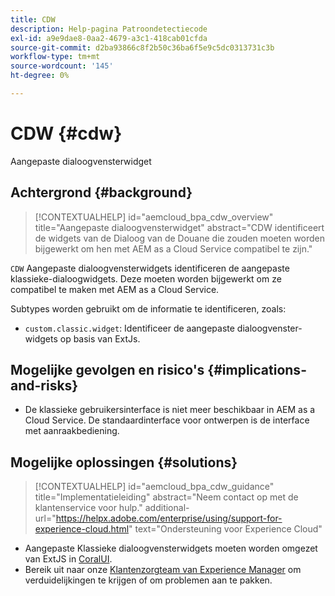 ```yaml
---
title: CDW
description: Help-pagina Patroondetectiecode
exl-id: a9e9dae8-0aa2-4679-a3c1-418cab01cfda
source-git-commit: d2ba93866c8f2b50c36ba6f5e9c5dc0313731c3b
workflow-type: tm+mt
source-wordcount: '145'
ht-degree: 0%

---
```


# CDW {#cdw}

Aangepaste dialoogvensterwidget

## Achtergrond {#background}

>[!CONTEXTUALHELP]
>id="aemcloud_bpa_cdw_overview"
>title="Aangepaste dialoogvensterwidget"
>abstract="CDW identificeert de widgets van de Dialoog van de Douane die zouden moeten worden bijgewerkt om hen met AEM as a Cloud Service compatibel te zijn."

`CDW`  Aangepaste dialoogvensterwidgets identificeren de aangepaste klassieke-dialoogwidgets. Deze moeten worden bijgewerkt om ze compatibel te maken met AEM as a Cloud Service.

Subtypes worden gebruikt om de informatie te identificeren, zoals:

* `custom.classic.widget`: Identificeer de aangepaste dialoogvenster-widgets op basis van ExtJs.

## Mogelijke gevolgen en risico&#39;s {#implications-and-risks}

* De klassieke gebruikersinterface is niet meer beschikbaar in AEM as a Cloud Service. De standaardinterface voor ontwerpen is de interface met aanraakbediening.

## Mogelijke oplossingen {#solutions}

>[!CONTEXTUALHELP]
>id="aemcloud_bpa_cdw_guidance"
>title="Implementatieleiding"
>abstract="Neem contact op met de klantenservice voor hulp."
>additional-url="https://helpx.adobe.com/enterprise/using/support-for-experience-cloud.html" text="Ondersteuning voor Experience Cloud"

* Aangepaste Klassieke dialoogvensterwidgets moeten worden omgezet van ExtJS in [CoralUI](https://developer.adobe.com/experience-manager/reference-materials/6-5/coral-ui/coralui3/getting-started.html).
* Bereik uit naar onze [Klantenzorgteam van Experience Manager](https://helpx.adobe.com/enterprise/using/support-for-experience-cloud.html) om verduidelijkingen te krijgen of om problemen aan te pakken.
